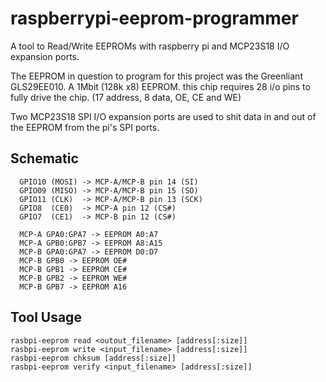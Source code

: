 raspberrypi-eeprom-programmer
=============================


A tool to Read/Write EEPROMs with raspberry pi and MCP23S18 I/O expansion ports.

The EEPROM in question to program for this project was the Greenliant GLS29EE010. A 1Mbit (128k x8) EEPROM. this chip requires 28 i/o pins to fully drive the chip. (17 address, 8 data, OE, CE and WE)

Two MCP23S18 SPI I/O expansion ports are used to shit data in and out of the EEPROM from the pi's SPI ports.



Schematic
---------
```
  GPIO10 (MOSI) -> MCP-A/MCP-B pin 14 (SI)
  GPIO09 (MISO) -> MCP-A/MCP-B pin 15 (SO)
  GPIO11 (CLK)  -> MCP-A/MCP-B pin 13 (SCK)
  GPIO8  (CE0)  -> MCP-A pin 12 (CS#)
  GPIO7  (CE1)  -> MCP-B pin 12 (CS#)

  MCP-A GPA0:GPA7 -> EEPROM A0:A7
  MCP-A GPB0:GPB7 -> EEPROM A8:A15
  MCP-B GPA0:GPA7 -> EEPROM D0:D7
  MCP-B GPB0 -> EEPROM OE#
  MCP-B GPB1 -> EEPROM CE#
  MCP-B GPB2 -> EEPROM WE#
  MCP-B GPB7 -> EEPROM A16
```



Tool Usage
----------

```rasbpi-eeprom read <outout_filename> [address[:size]]```  
```rasbpi-eeprom write <input_filename> [address[:size]]```  
```rasbpi-eeprom chksum [address[:size]]```  
```rasbpi-eeprom verify <input_filename> [address[:size]]```  


